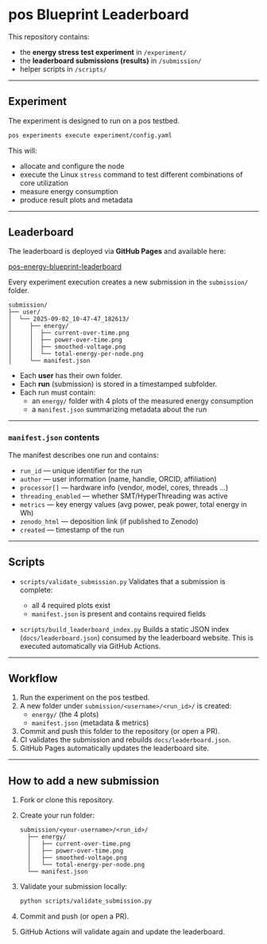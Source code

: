 # pos Blueprint Leaderboard

This repository contains:

- the **energy stress test experiment** in `/experiment/`
- the **leaderboard submissions (results)** in `/submission/`
- helper scripts in `/scripts/`

---

## Experiment

The experiment is designed to run on a pos testbed.

```bash
pos experiments execute experiment/config.yaml
```

This will:

- allocate and configure the node
- execute the Linux `stress` command to test different combinations of core utilization
- measure energy consumption
- produce result plots and metadata

---

## Leaderboard

The leaderboard is deployed via **GitHub Pages** and available here:

[pos-energy-blueprint-leaderboard](https://kiliwarmuth.github.io/pos-energy-blueprint-experiment/)

Every experiment execution creates a new submission in the `submission/` folder.

```text
submission/
├── user/
│  └── 2025-09-02_10-47-47_182613/
│     ├── energy/
│     │  ├── current-over-time.png
│     │  ├── power-over-time.png
│     │  ├── smoothed-voltage.png
│     │  └── total-energy-per-node.png
│     └── manifest.json
```

- Each **user** has their own folder.
- Each **run** (submission) is stored in a timestamped subfolder.
- Each run must contain:
  - an `energy/` folder with 4 plots of the measured energy consumption
  - a `manifest.json` summarizing metadata about the run

---

### `manifest.json` contents

The manifest describes one run and contains:

- `run_id` — unique identifier for the run
- `author` — user information (name, handle, ORCID, affiliation)
- `processor[]` — hardware info (vendor, model, cores, threads …)
- `threading_enabled` — whether SMT/HyperThreading was active
- `metrics` — key energy values (avg power, peak power, total energy in Wh)
- `zenodo_html` — deposition link (if published to Zenodo)
- `created` — timestamp of the run

---

## Scripts

- `scripts/validate_submission.py`
  Validates that a submission is complete:
  - all 4 required plots exist
  - `manifest.json` is present and contains required fields

- `scripts/build_leaderboard_index.py`
  Builds a static JSON index (`docs/leaderboard.json`) consumed by the leaderboard website.
  This is executed automatically via GitHub Actions.

---

## Workflow

1. Run the experiment on the pos testbed.
2. A new folder under `submission/<username>/<run_id>/` is created:
   - `energy/` (the 4 plots)
   - `manifest.json` (metadata & metrics)
3. Commit and push this folder to the repository (or open a PR).
4. CI validates the submission and rebuilds `docs/leaderboard.json`.
5. GitHub Pages automatically updates the leaderboard site.

---

## How to add a new submission

1. Fork or clone this repository.
2. Create your run folder:

   ```text
   submission/<your-username>/<run_id>/
     ├── energy/
     │   ├── current-over-time.png
     │   ├── power-over-time.png
     │   ├── smoothed-voltage.png
     │   └── total-energy-per-node.png
     └── manifest.json
   ```

3. Validate your submission locally:

   ```bash
   python scripts/validate_submission.py
   ```

4. Commit and push (or open a PR).
5. GitHub Actions will validate again and update the leaderboard.
